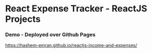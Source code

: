 # React Expense Tracker - ReactJS Projects

### Demo - Deployed over Github Pages 
 https://hashem-emran.github.io/reactjs-income-and-expenses/




